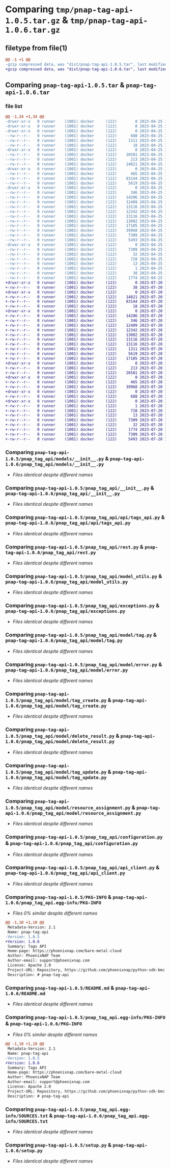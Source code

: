 # Comparing `tmp/pnap-tag-api-1.0.5.tar.gz` & `tmp/pnap-tag-api-1.0.6.tar.gz`

## filetype from file(1)

```diff
@@ -1 +1 @@
-gzip compressed data, was "dist/pnap-tag-api-1.0.5.tar", last modified: Tue Apr 25 13:57:56 2023, max compression
+gzip compressed data, was "dist/pnap-tag-api-1.0.6.tar", last modified: Thu Jul 20 10:05:02 2023, max compression
```

## Comparing `pnap-tag-api-1.0.5.tar` & `pnap-tag-api-1.0.6.tar`

### file list

```diff
@@ -1,34 +1,34 @@
-drwxr-xr-x   0 runner    (1001) docker     (122)        0 2023-04-25 13:57:56.000000 pnap-tag-api-1.0.5/
-drwxr-xr-x   0 runner    (1001) docker     (122)        0 2023-04-25 13:57:56.000000 pnap-tag-api-1.0.5/pnap_tag_api/
-drwxr-xr-x   0 runner    (1001) docker     (122)        0 2023-04-25 13:57:56.000000 pnap-tag-api-1.0.5/pnap_tag_api/models/
--rw-r--r--   0 runner    (1001) docker     (122)      688 2023-04-25 13:57:44.000000 pnap-tag-api-1.0.5/pnap_tag_api/models/__init__.py
--rw-r--r--   0 runner    (1001) docker     (122)     1311 2023-04-25 13:57:44.000000 pnap-tag-api-1.0.5/pnap_tag_api/__init__.py
--rw-r--r--   0 runner    (1001) docker     (122)       18 2023-04-25 13:57:44.000000 pnap-tag-api-1.0.5/pnap_tag_api/version.py
-drwxr-xr-x   0 runner    (1001) docker     (122)        0 2023-04-25 13:57:56.000000 pnap-tag-api-1.0.5/pnap_tag_api/api/
--rw-r--r--   0 runner    (1001) docker     (122)    26581 2023-04-25 13:57:44.000000 pnap-tag-api-1.0.5/pnap_tag_api/api/tags_api.py
--rw-r--r--   0 runner    (1001) docker     (122)      213 2023-04-25 13:57:44.000000 pnap-tag-api-1.0.5/pnap_tag_api/api/__init__.py
--rw-r--r--   0 runner    (1001) docker     (122)    14821 2023-04-25 13:57:44.000000 pnap-tag-api-1.0.5/pnap_tag_api/rest.py
-drwxr-xr-x   0 runner    (1001) docker     (122)        0 2023-04-25 13:57:56.000000 pnap-tag-api-1.0.5/pnap_tag_api/apis/
--rw-r--r--   0 runner    (1001) docker     (122)      465 2023-04-25 13:57:44.000000 pnap-tag-api-1.0.5/pnap_tag_api/apis/__init__.py
--rw-r--r--   0 runner    (1001) docker     (122)    83144 2023-04-25 13:57:44.000000 pnap-tag-api-1.0.5/pnap_tag_api/model_utils.py
--rw-r--r--   0 runner    (1001) docker     (122)     5619 2023-04-25 13:57:44.000000 pnap-tag-api-1.0.5/pnap_tag_api/exceptions.py
-drwxr-xr-x   0 runner    (1001) docker     (122)        0 2023-04-25 13:57:56.000000 pnap-tag-api-1.0.5/pnap_tag_api/model/
--rw-r--r--   0 runner    (1001) docker     (122)      346 2023-04-25 13:57:44.000000 pnap-tag-api-1.0.5/pnap_tag_api/model/__init__.py
--rw-r--r--   0 runner    (1001) docker     (122)    14206 2023-04-25 13:57:44.000000 pnap-tag-api-1.0.5/pnap_tag_api/model/tag.py
--rw-r--r--   0 runner    (1001) docker     (122)    12409 2023-04-25 13:57:44.000000 pnap-tag-api-1.0.5/pnap_tag_api/model/error.py
--rw-r--r--   0 runner    (1001) docker     (122)    13116 2023-04-25 13:57:44.000000 pnap-tag-api-1.0.5/pnap_tag_api/model/tag_create.py
--rw-r--r--   0 runner    (1001) docker     (122)    12342 2023-04-25 13:57:44.000000 pnap-tag-api-1.0.5/pnap_tag_api/model/delete_result.py
--rw-r--r--   0 runner    (1001) docker     (122)    13116 2023-04-25 13:57:44.000000 pnap-tag-api-1.0.5/pnap_tag_api/model/tag_update.py
--rw-r--r--   0 runner    (1001) docker     (122)    13002 2023-04-25 13:57:44.000000 pnap-tag-api-1.0.5/pnap_tag_api/model/resource_assignment.py
--rw-r--r--   0 runner    (1001) docker     (122)    17105 2023-04-25 13:57:44.000000 pnap-tag-api-1.0.5/pnap_tag_api/configuration.py
--rw-r--r--   0 runner    (1001) docker     (122)    39968 2023-04-25 13:57:44.000000 pnap-tag-api-1.0.5/pnap_tag_api/api_client.py
--rw-r--r--   0 runner    (1001) docker     (122)     7309 2023-04-25 13:57:56.000000 pnap-tag-api-1.0.5/PKG-INFO
--rw-r--r--   0 runner    (1001) docker     (122)     5493 2023-04-25 13:57:44.000000 pnap-tag-api-1.0.5/README.md
-drwxr-xr-x   0 runner    (1001) docker     (122)        0 2023-04-25 13:57:56.000000 pnap-tag-api-1.0.5/pnap_tag_api.egg-info/
--rw-r--r--   0 runner    (1001) docker     (122)     7309 2023-04-25 13:57:56.000000 pnap-tag-api-1.0.5/pnap_tag_api.egg-info/PKG-INFO
--rw-r--r--   0 runner    (1001) docker     (122)       32 2023-04-25 13:57:56.000000 pnap-tag-api-1.0.5/pnap_tag_api.egg-info/requires.txt
--rw-r--r--   0 runner    (1001) docker     (122)      728 2023-04-25 13:57:56.000000 pnap-tag-api-1.0.5/pnap_tag_api.egg-info/SOURCES.txt
--rw-r--r--   0 runner    (1001) docker     (122)       13 2023-04-25 13:57:56.000000 pnap-tag-api-1.0.5/pnap_tag_api.egg-info/top_level.txt
--rw-r--r--   0 runner    (1001) docker     (122)        1 2023-04-25 13:57:56.000000 pnap-tag-api-1.0.5/pnap_tag_api.egg-info/dependency_links.txt
--rw-r--r--   0 runner    (1001) docker     (122)       38 2023-04-25 13:57:56.000000 pnap-tag-api-1.0.5/setup.cfg
--rw-r--r--   0 runner    (1001) docker     (122)     1774 2023-04-25 13:57:44.000000 pnap-tag-api-1.0.5/setup.py
+drwxr-xr-x   0 runner    (1001) docker     (122)        0 2023-07-20 10:05:02.000000 pnap-tag-api-1.0.6/
+-rw-r--r--   0 runner    (1001) docker     (122)       38 2023-07-20 10:05:02.000000 pnap-tag-api-1.0.6/setup.cfg
+drwxr-xr-x   0 runner    (1001) docker     (122)        0 2023-07-20 10:05:02.000000 pnap-tag-api-1.0.6/pnap_tag_api/
+-rw-r--r--   0 runner    (1001) docker     (122)    14821 2023-07-20 10:04:42.000000 pnap-tag-api-1.0.6/pnap_tag_api/rest.py
+-rw-r--r--   0 runner    (1001) docker     (122)    83144 2023-07-20 10:04:42.000000 pnap-tag-api-1.0.6/pnap_tag_api/model_utils.py
+-rw-r--r--   0 runner    (1001) docker     (122)       18 2023-07-20 10:04:42.000000 pnap-tag-api-1.0.6/pnap_tag_api/version.py
+drwxr-xr-x   0 runner    (1001) docker     (122)        0 2023-07-20 10:05:02.000000 pnap-tag-api-1.0.6/pnap_tag_api/model/
+-rw-r--r--   0 runner    (1001) docker     (122)    14206 2023-07-20 10:04:42.000000 pnap-tag-api-1.0.6/pnap_tag_api/model/tag.py
+-rw-r--r--   0 runner    (1001) docker     (122)      346 2023-07-20 10:04:42.000000 pnap-tag-api-1.0.6/pnap_tag_api/model/__init__.py
+-rw-r--r--   0 runner    (1001) docker     (122)    12409 2023-07-20 10:04:42.000000 pnap-tag-api-1.0.6/pnap_tag_api/model/error.py
+-rw-r--r--   0 runner    (1001) docker     (122)    12342 2023-07-20 10:04:42.000000 pnap-tag-api-1.0.6/pnap_tag_api/model/delete_result.py
+-rw-r--r--   0 runner    (1001) docker     (122)    13002 2023-07-20 10:04:42.000000 pnap-tag-api-1.0.6/pnap_tag_api/model/resource_assignment.py
+-rw-r--r--   0 runner    (1001) docker     (122)    13116 2023-07-20 10:04:42.000000 pnap-tag-api-1.0.6/pnap_tag_api/model/tag_create.py
+-rw-r--r--   0 runner    (1001) docker     (122)    13116 2023-07-20 10:04:42.000000 pnap-tag-api-1.0.6/pnap_tag_api/model/tag_update.py
+-rw-r--r--   0 runner    (1001) docker     (122)     1311 2023-07-20 10:04:42.000000 pnap-tag-api-1.0.6/pnap_tag_api/__init__.py
+-rw-r--r--   0 runner    (1001) docker     (122)     5619 2023-07-20 10:04:42.000000 pnap-tag-api-1.0.6/pnap_tag_api/exceptions.py
+-rw-r--r--   0 runner    (1001) docker     (122)    17105 2023-07-20 10:04:42.000000 pnap-tag-api-1.0.6/pnap_tag_api/configuration.py
+drwxr-xr-x   0 runner    (1001) docker     (122)        0 2023-07-20 10:05:02.000000 pnap-tag-api-1.0.6/pnap_tag_api/api/
+-rw-r--r--   0 runner    (1001) docker     (122)      213 2023-07-20 10:04:42.000000 pnap-tag-api-1.0.6/pnap_tag_api/api/__init__.py
+-rw-r--r--   0 runner    (1001) docker     (122)    26581 2023-07-20 10:04:42.000000 pnap-tag-api-1.0.6/pnap_tag_api/api/tags_api.py
+drwxr-xr-x   0 runner    (1001) docker     (122)        0 2023-07-20 10:05:02.000000 pnap-tag-api-1.0.6/pnap_tag_api/apis/
+-rw-r--r--   0 runner    (1001) docker     (122)      465 2023-07-20 10:04:42.000000 pnap-tag-api-1.0.6/pnap_tag_api/apis/__init__.py
+-rw-r--r--   0 runner    (1001) docker     (122)    39968 2023-07-20 10:04:42.000000 pnap-tag-api-1.0.6/pnap_tag_api/api_client.py
+drwxr-xr-x   0 runner    (1001) docker     (122)        0 2023-07-20 10:05:02.000000 pnap-tag-api-1.0.6/pnap_tag_api/models/
+-rw-r--r--   0 runner    (1001) docker     (122)      688 2023-07-20 10:04:42.000000 pnap-tag-api-1.0.6/pnap_tag_api/models/__init__.py
+drwxr-xr-x   0 runner    (1001) docker     (122)        0 2023-07-20 10:05:02.000000 pnap-tag-api-1.0.6/pnap_tag_api.egg-info/
+-rw-r--r--   0 runner    (1001) docker     (122)        1 2023-07-20 10:05:01.000000 pnap-tag-api-1.0.6/pnap_tag_api.egg-info/dependency_links.txt
+-rw-r--r--   0 runner    (1001) docker     (122)      728 2023-07-20 10:05:02.000000 pnap-tag-api-1.0.6/pnap_tag_api.egg-info/SOURCES.txt
+-rw-r--r--   0 runner    (1001) docker     (122)       13 2023-07-20 10:05:01.000000 pnap-tag-api-1.0.6/pnap_tag_api.egg-info/top_level.txt
+-rw-r--r--   0 runner    (1001) docker     (122)     7309 2023-07-20 10:05:01.000000 pnap-tag-api-1.0.6/pnap_tag_api.egg-info/PKG-INFO
+-rw-r--r--   0 runner    (1001) docker     (122)       32 2023-07-20 10:05:01.000000 pnap-tag-api-1.0.6/pnap_tag_api.egg-info/requires.txt
+-rw-r--r--   0 runner    (1001) docker     (122)     1774 2023-07-20 10:04:42.000000 pnap-tag-api-1.0.6/setup.py
+-rw-r--r--   0 runner    (1001) docker     (122)     7309 2023-07-20 10:05:02.000000 pnap-tag-api-1.0.6/PKG-INFO
+-rw-r--r--   0 runner    (1001) docker     (122)     5493 2023-07-20 10:04:42.000000 pnap-tag-api-1.0.6/README.md
```

### Comparing `pnap-tag-api-1.0.5/pnap_tag_api/models/__init__.py` & `pnap-tag-api-1.0.6/pnap_tag_api/models/__init__.py`

 * *Files identical despite different names*

### Comparing `pnap-tag-api-1.0.5/pnap_tag_api/__init__.py` & `pnap-tag-api-1.0.6/pnap_tag_api/__init__.py`

 * *Files identical despite different names*

### Comparing `pnap-tag-api-1.0.5/pnap_tag_api/api/tags_api.py` & `pnap-tag-api-1.0.6/pnap_tag_api/api/tags_api.py`

 * *Files identical despite different names*

### Comparing `pnap-tag-api-1.0.5/pnap_tag_api/rest.py` & `pnap-tag-api-1.0.6/pnap_tag_api/rest.py`

 * *Files identical despite different names*

### Comparing `pnap-tag-api-1.0.5/pnap_tag_api/model_utils.py` & `pnap-tag-api-1.0.6/pnap_tag_api/model_utils.py`

 * *Files identical despite different names*

### Comparing `pnap-tag-api-1.0.5/pnap_tag_api/exceptions.py` & `pnap-tag-api-1.0.6/pnap_tag_api/exceptions.py`

 * *Files identical despite different names*

### Comparing `pnap-tag-api-1.0.5/pnap_tag_api/model/tag.py` & `pnap-tag-api-1.0.6/pnap_tag_api/model/tag.py`

 * *Files identical despite different names*

### Comparing `pnap-tag-api-1.0.5/pnap_tag_api/model/error.py` & `pnap-tag-api-1.0.6/pnap_tag_api/model/error.py`

 * *Files identical despite different names*

### Comparing `pnap-tag-api-1.0.5/pnap_tag_api/model/tag_create.py` & `pnap-tag-api-1.0.6/pnap_tag_api/model/tag_create.py`

 * *Files identical despite different names*

### Comparing `pnap-tag-api-1.0.5/pnap_tag_api/model/delete_result.py` & `pnap-tag-api-1.0.6/pnap_tag_api/model/delete_result.py`

 * *Files identical despite different names*

### Comparing `pnap-tag-api-1.0.5/pnap_tag_api/model/tag_update.py` & `pnap-tag-api-1.0.6/pnap_tag_api/model/tag_update.py`

 * *Files identical despite different names*

### Comparing `pnap-tag-api-1.0.5/pnap_tag_api/model/resource_assignment.py` & `pnap-tag-api-1.0.6/pnap_tag_api/model/resource_assignment.py`

 * *Files identical despite different names*

### Comparing `pnap-tag-api-1.0.5/pnap_tag_api/configuration.py` & `pnap-tag-api-1.0.6/pnap_tag_api/configuration.py`

 * *Files identical despite different names*

### Comparing `pnap-tag-api-1.0.5/pnap_tag_api/api_client.py` & `pnap-tag-api-1.0.6/pnap_tag_api/api_client.py`

 * *Files identical despite different names*

### Comparing `pnap-tag-api-1.0.5/PKG-INFO` & `pnap-tag-api-1.0.6/pnap_tag_api.egg-info/PKG-INFO`

 * *Files 0% similar despite different names*

```diff
@@ -1,10 +1,10 @@
 Metadata-Version: 2.1
 Name: pnap-tag-api
-Version: 1.0.5
+Version: 1.0.6
 Summary: Tags API
 Home-page: https://phoenixnap.com/bare-metal-cloud
 Author: PhoenixNAP Team
 Author-email: support@phoenixnap.com
 License: Apache 2.0
 Project-URL: Repository, https://github.com/phoenixnap/python-sdk-bmc
 Description: # pnap-tag-api
```

### Comparing `pnap-tag-api-1.0.5/README.md` & `pnap-tag-api-1.0.6/README.md`

 * *Files identical despite different names*

### Comparing `pnap-tag-api-1.0.5/pnap_tag_api.egg-info/PKG-INFO` & `pnap-tag-api-1.0.6/PKG-INFO`

 * *Files 0% similar despite different names*

```diff
@@ -1,10 +1,10 @@
 Metadata-Version: 2.1
 Name: pnap-tag-api
-Version: 1.0.5
+Version: 1.0.6
 Summary: Tags API
 Home-page: https://phoenixnap.com/bare-metal-cloud
 Author: PhoenixNAP Team
 Author-email: support@phoenixnap.com
 License: Apache 2.0
 Project-URL: Repository, https://github.com/phoenixnap/python-sdk-bmc
 Description: # pnap-tag-api
```

### Comparing `pnap-tag-api-1.0.5/pnap_tag_api.egg-info/SOURCES.txt` & `pnap-tag-api-1.0.6/pnap_tag_api.egg-info/SOURCES.txt`

 * *Files identical despite different names*

### Comparing `pnap-tag-api-1.0.5/setup.py` & `pnap-tag-api-1.0.6/setup.py`

 * *Files identical despite different names*

